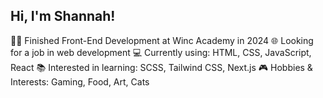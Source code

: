 ## Hi, I'm Shannah!

👩‍🎓 Finished Front-End Development at Winc Academy in 2024
🌐 Looking for a job in web development 
💻 Currently using: HTML, CSS, JavaScript, React
📚 Interested in learning: SCSS, Tailwind CSS, Next.js
🎮 Hobbies & Interests: Gaming, Food, Art, Cats



